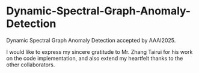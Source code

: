 # Dynamic-Spectral-Graph-Anomaly-Detection
Dynamic Spectral Graph Anomaly Detection accepted by AAAI2025.

I would like to express my sincere gratitude to Mr. Zhang Tairui for his work on the code implementation, and also extend my heartfelt thanks to the other collaborators.
